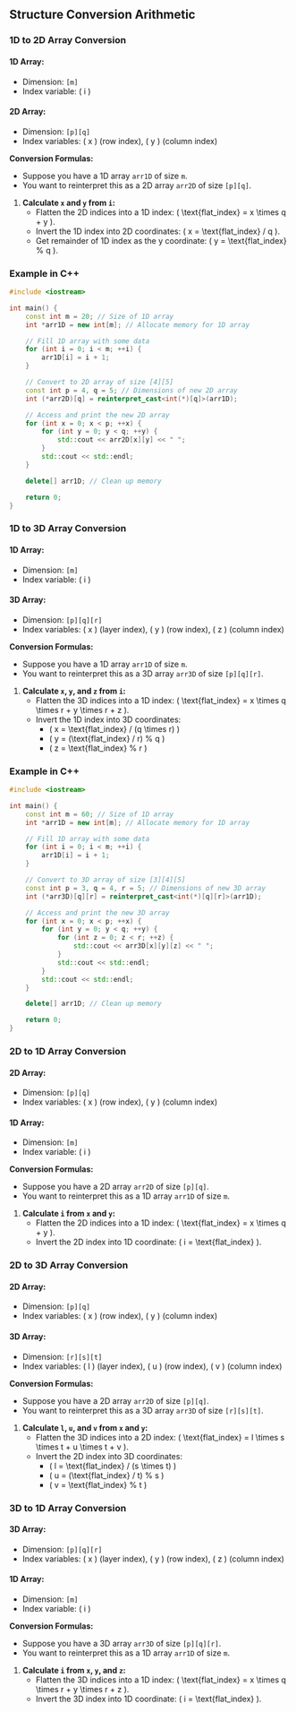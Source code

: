 ## Structure Conversion Arithmetic

### 1D to 2D Array Conversion

#### 1D Array:

- Dimension: `[m]`
- Index variable: \( i \)

#### 2D Array:

- Dimension: `[p][q]`
- Index variables: \( x \) (row index), \( y \) (column index)

**Conversion Formulas:**

- Suppose you have a 1D array `arr1D` of size `m`.
- You want to reinterpret this as a 2D array `arr2D` of size `[p][q]`.

1. **Calculate `x` and `y` from `i`:**
   - Flatten the 2D indices into a 1D index: \( \text{flat_index} = x \times q + y \).
   - Invert the 1D index into 2D coordinates: \( x = \text{flat_index} / q \).
   - Get remainder of 1D index as the y coordinate: \( y = \text{flat_index} \% q \).

### Example in C++

```cpp
#include <iostream>

int main() {
    const int m = 20; // Size of 1D array
    int *arr1D = new int[m]; // Allocate memory for 1D array

    // Fill 1D array with some data
    for (int i = 0; i < m; ++i) {
        arr1D[i] = i + 1;
    }

    // Convert to 2D array of size [4][5]
    const int p = 4, q = 5; // Dimensions of new 2D array
    int (*arr2D)[q] = reinterpret_cast<int(*)[q]>(arr1D);

    // Access and print the new 2D array
    for (int x = 0; x < p; ++x) {
        for (int y = 0; y < q; ++y) {
            std::cout << arr2D[x][y] << " ";
        }
        std::cout << std::endl;
    }

    delete[] arr1D; // Clean up memory

    return 0;
}
```

### 1D to 3D Array Conversion

#### 1D Array:

- Dimension: `[m]`
- Index variable: \( i \)

#### 3D Array:

- Dimension: `[p][q][r]`
- Index variables: \( x \) (layer index), \( y \) (row index), \( z \) (column index)

**Conversion Formulas:**

- Suppose you have a 1D array `arr1D` of size `m`.
- You want to reinterpret this as a 3D array `arr3D` of size `[p][q][r]`.

1. **Calculate `x`, `y`, and `z` from `i`:**
   - Flatten the 3D indices into a 1D index: \( \text{flat_index} = x \times q \times r + y \times r + z \).
   - Invert the 1D index into 3D coordinates:
     - \( x = \text{flat_index} / (q \times r) \)
     - \( y = (\text{flat_index} / r) \% q \)
     - \( z = \text{flat_index} \% r \)

### Example in C++

```cpp
#include <iostream>

int main() {
    const int m = 60; // Size of 1D array
    int *arr1D = new int[m]; // Allocate memory for 1D array

    // Fill 1D array with some data
    for (int i = 0; i < m; ++i) {
        arr1D[i] = i + 1;
    }

    // Convert to 3D array of size [3][4][5]
    const int p = 3, q = 4, r = 5; // Dimensions of new 3D array
    int (*arr3D)[q][r] = reinterpret_cast<int(*)[q][r]>(arr1D);

    // Access and print the new 3D array
    for (int x = 0; x < p; ++x) {
        for (int y = 0; y < q; ++y) {
            for (int z = 0; z < r; ++z) {
                std::cout << arr3D[x][y][z] << " ";
            }
            std::cout << std::endl;
        }
        std::cout << std::endl;
    }

    delete[] arr1D; // Clean up memory

    return 0;
}
```

### 2D to 1D Array Conversion

#### 2D Array:

- Dimension: `[p][q]`
- Index variables: \( x \) (row index), \( y \) (column index)

#### 1D Array:

- Dimension: `[m]`
- Index variable: \( i \)

**Conversion Formulas:**

- Suppose you have a 2D array `arr2D` of size `[p][q]`.
- You want to reinterpret this as a 1D array `arr1D` of size `m`.

1. **Calculate `i` from `x` and `y`:**
   - Flatten the 2D indices into a 1D index: \( \text{flat_index} = x \times q + y \).
   - Invert the 2D index into 1D coordinate: \( i = \text{flat_index} \).

### 2D to 3D Array Conversion

#### 2D Array:

- Dimension: `[p][q]`
- Index variables: \( x \) (row index), \( y \) (column index)

#### 3D Array:

- Dimension: `[r][s][t]`
- Index variables: \( l \) (layer index), \( u \) (row index), \( v \) (column index)

**Conversion Formulas:**

- Suppose you have a 2D array `arr2D` of size `[p][q]`.
- You want to reinterpret this as a 3D array `arr3D` of size `[r][s][t]`.

1. **Calculate `l`, `u`, and `v` from `x` and `y`:**
   - Flatten the 3D indices into a 2D index: \( \text{flat_index} = l \times s \times t + u \times t + v \).
   - Invert the 2D index into 3D coordinates:
     - \( l = \text{flat_index} / (s \times t) \)
     - \( u = (\text{flat_index} / t) \% s \)
     - \( v = \text{flat_index} \% t \)

### 3D to 1D Array Conversion

#### 3D Array:

- Dimension: `[p][q][r]`
- Index variables: \( x \) (layer index), \( y \) (row index), \( z \) (column index)

#### 1D Array:

- Dimension: `[m]`
- Index variable: \( i \)

**Conversion Formulas:**

- Suppose you have a 3D array `arr3D` of size `[p][q][r]`.
- You want to reinterpret this as a 1D array `arr1D` of size `m`.

1. **Calculate `i` from `x`, `y`, and `z`:**
   - Flatten the 3D indices into a 1D index: \( \text{flat_index} = x \times q \times r + y \times r + z \).
   - Invert the 3D index into 1D coordinate: \( i = \text{flat_index} \).
